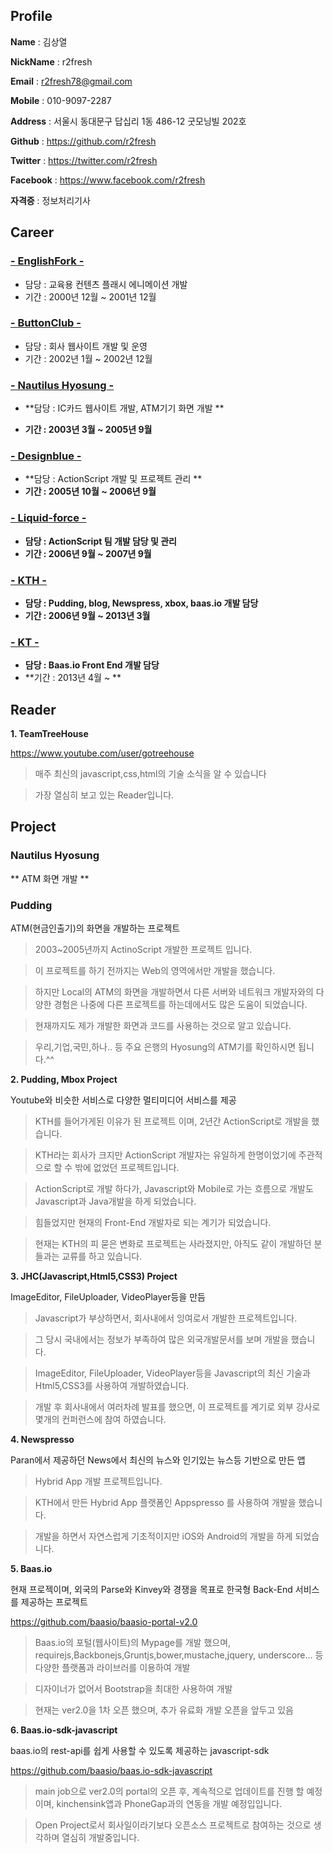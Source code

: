 ## Profile

**Name** : 김상열

**NickName**  : r2fresh

**Email** : r2fresh78@gmail.com

**Mobile** : 010-9097-2287

**Address** : 서울시 동대문구 답십리 1동 486-12 굿모닝빌 202호

**Github** : https://github.com/r2fresh

**Twitter** : https://twitter.com/r2fresh

**Facebook** : https://www.facebook.com/r2fresh

**자격증** : 정보처리기사

## Career

### [- EnglishFork -](http://www.englishfork.co.kr)

* 담당 : 교육용 컨텐츠 플래시 에니메이션 개발
* 기간 : 2000년 12월 ~ 2001년 12월

### [- ButtonClub -](http://buttonclub.com)

* 담당 : 회사 웹사이트 개발 및 운영
* 기간 : 2002년 1월 ~ 2002년 12월

### [- Nautilus Hyosung -](http://www.nautilus.hyosung.co.kr)

- **담당 : IC카드 웹사이트 개발, ATM기기 화면 개발 **

- **기간 : 2003년 3월 ~ 2005년 9월**

### [- Designblue -](http://www.designblue.co.kr)

- **담당 : ActionScript 개발 및 프로젝트 관리 **
- **기간 : 2005년 10월 ~ 2006년 9월**

### [- Liquid-force -](http://liquid-force.co.kr)

- **담당 : ActionScript 팀 개발 담당 및 관리**
- **기간 : 2006년 9월 ~ 2007년 9월**

### [- KTH -](http://www.kthcorp.com)

- **담당 : Pudding, blog, Newspress, xbox, baas.io 개발 담당**
- **기간 : 2006년 9월 ~ 2013년 3월**

### [- KT -](http://www.kthcorp.com)

- **담당 : Baas.io Front End 개발 담당**
- **기간 : 2013년 4월 ~ **


## Reader

**1. TeamTreeHouse**

https://www.youtube.com/user/gotreehouse

>매주 최신의 javascript,css,html의 기술 소식을 알 수 있습니다

>가장 열심히 보고 있는 Reader입니다.


## Project

### Nautilus Hyosung

** ATM 화면 개발 **

### Pudding




ATM(현금인출기)의 화면을 개발하는 프로젝트

>2003~2005년까지 ActinoScript 개발한 프로젝트 입니다.

>이 프로젝트를 하기 전까지는 Web의 영역에서만 개발을 했습니다.

>하지만 Local의 ATM의 화면을 개발하면서 다른 서버와 네트워크 개발자와의 다양한 경험은 나중에 다른 프로젝트를 하는데에서도 많은 도움이 되었습니다.

>현재까지도 제가 개발한 화면과 코드를 사용하는 것으로 알고 있습니다.

>우리,기업,국민,하나.. 등 주요 은행의 Hyosung의 ATM기를 확인하시면 됩니다.^^

**2. Pudding, Mbox Project**

Youtube와 비슷한 서비스로 다양한 멀티미디어 서비스를 제공

>KTH를 들어가게된 이유가 된 프로젝트 이며, 2년간 ActionScript로 개발을 했습니다.

>KTH라는 회사가 크지만 ActionScript 개발자는 유일하게 한명이었기에 주관적으로 할 수 밖에 없었던 프로젝트입니다.

>ActionScript로 개발 하다가, Javascript와 Mobile로 가는 흐름으로 개발도 Javascript과 Java개발을 하게 되었습니다.

>힘들었지만 현재의 Front-End 개발자로 되는 계기가 되었습니다.

>현재는 KTH의 피 묻은 변화로 프로젝트는 사라졌지만, 아직도 같이 개발하던 분들과는 교류를 하고 있습니다.

**3. JHC(Javascript,Html5,CSS3) Project**

ImageEditor, FileUploader, VideoPlayer등을 만듬

>Javascript가 부상하면서, 회사내에서 잉여로서 개발한 프로젝트입니다.

>그 당시 국내에서는 정보가 부족하여 많은 외국개발문서를 보며 개발을 했습니다.

>ImageEditor, FileUploader, VideoPlayer등을 Javascript의 최신 기술과 Html5,CSS3를 사용하여 개발하였습니다.

>개발 후 회사내에서 여러차례 발표를 했으면, 이 프로젝트를 계기로 외부 강사로 몇개의 컨퍼런스에 참여 하였습니다.

**4. Newspresso**

Paran에서 제공하던 News에서 최신의 뉴스와 인기있는 뉴스등 기반으로 만든 앱

>Hybrid App 개발 프로젝트입니다.

>KTH에서 만든 Hybrid App 플랫폼인 Appspresso 를 사용하여 개발을 했습니다.

>개발을 하면서 자연스럽게 기초적이지만 iOS와 Android의 개발을 하게 되었습니다.

**5. Baas.io**

현재 프로젝이며, 외국의 Parse와 Kinvey와 경쟁을 목표로 한국형 Back-End 서비스를 제공하는 프로젝트

https://github.com/baasio/baasio-portal-v2.0

>Baas.io의 포털(웹사이트)의 Mypage를 개발 했으며, requirejs,Backbonejs,Gruntjs,bower,mustache,jquery, underscore... 등 다양한 플랫폼과 라이브러를 이용하여 개발

>디자이너가 없어서 Bootstrap을 최대한 사용하여 개발

>현재는 ver2.0을 1차 오픈 했으며, 추가 유료화 개발 오픈을 앞두고 있음

**6. Baas.io-sdk-javascript**

baas.io의 rest-api를 쉽게 사용할 수 있도록 제공하는 javascript-sdk

https://github.com/baasio/baas.io-sdk-javascript

>main job으로 ver2.0의 portal의 오픈 후, 계속적으로 업데이트를 진행 할 예정이며, kinchensink앱과 PhoneGap과의 연동을 개발 예정입입니다.

>Open Project로서 회사일이라기보다 오픈소스 프로젝트로 참여하는 것으로 생각하며 열심히 개발중입니다.

